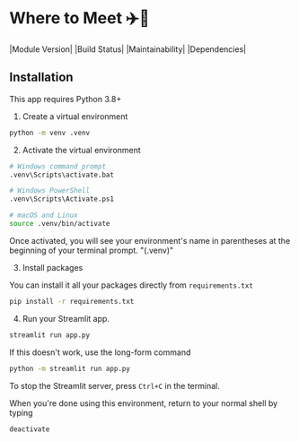 # Where to Meet ✈️📍

|Module Version| |Build Status| |Maintainability| |Dependencies|


## Installation

This app requires Python 3.8+

1. Create a virtual environment

```sh
python -m venv .venv
```

2. Activate the virtual environment

```sh
# Windows command prompt
.venv\Scripts\activate.bat

# Windows PowerShell
.venv\Scripts\Activate.ps1

# macOS and Linux
source .venv/bin/activate
```

Once activated, you will see your environment's name in parentheses at the beginning of your terminal prompt. "(.venv)"

3. Install packages

You can install it all your packages directly from `requirements.txt`

```sh
pip install -r requirements.txt
```

4. Run your Streamlit app.

```sh
streamlit run app.py
```

If this doesn't work, use the long-form command

```sh
python -m streamlit run app.py
```

To stop the Streamlit server, press `Ctrl+C` in the terminal.

When you're done using this environment, return to your normal shell by typing

```sh
deactivate
```
